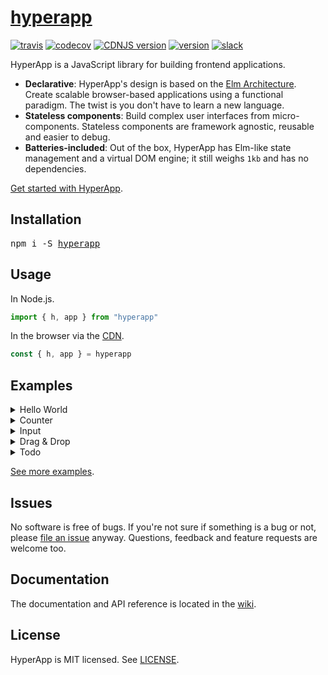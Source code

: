 # [hyperapp](https://hyperapp.gomix.me)
[![travis](https://img.shields.io/travis/hyperapp/hyperapp/master.svg)](https://travis-ci.org/hyperapp/hyperapp)
[![codecov](https://img.shields.io/codecov/c/github/hyperapp/hyperapp/master.svg)](https://codecov.io/gh/hyperapp/hyperapp)
[![CDNJS version](https://img.shields.io/cdnjs/v/hyperapp.svg)](https://cdnjs.com/libraries/hyperapp)
[![version](https://img.shields.io/npm/v/hyperapp.svg)](https://www.npmjs.org/package/hyperapp)
[![slack](https://hyperappjs.herokuapp.com/badge.svg)](https://hyperappjs.herokuapp.com)

HyperApp is a JavaScript library for building frontend applications.

[Elm Architecture]: https://guide.elm-lang.org/architecture/
[Hyperx]: https://github.com/substack/hyperx
[JSX]: https://facebook.github.io/react/docs/introducing-jsx.html
[CDN]: https://unpkg.com/hyperapp

* **Declarative**: HyperApp's design is based on the [Elm Architecture]. Create scalable browser-based applications using a functional paradigm. The twist is you don't have to learn a new language.
* **Stateless components**: Build complex user interfaces from micro-components. Stateless components are framework agnostic, reusable and easier to debug.
* **Batteries-included**: Out of the box, HyperApp has Elm-like state management and a virtual DOM engine; it still weighs `1kb` and has no dependencies.

[Get started with HyperApp](https://github.com/hyperapp/hyperapp/wiki).

## Installation

<pre>
npm i -S <a href=https://npmjs.com/package/hyperapp>hyperapp</a>
</pre>

## Usage

In Node.js.
```jsx
import { h, app } from "hyperapp"
```

In the browser via the [CDN].
```jsx
const { h, app } = hyperapp
```

## Examples

<details><summary>Hello World</summary>

```jsx
app({
  model: "Hi.",
  view: model => <h1>{model}</h1>
})
```

[View online](http://codepen.io/jbucaran/pen/Qdwpxy?editors=0010)
</details>

<details><summary>Counter</summary>

```jsx
app({
  model: 0,
  actions: {
    add: model => model + 1,
    sub: model => model - 1
  },
  view: (model, actions) =>
    <div>
      <button onClick={actions.add}>+</button>
      <h1>{model}</h1>
      <button onClick={actions.sub} disabled={model <= 0}>-</button>
    </div>
})
```

[View online](http://codepen.io/jbucaran/pen/zNxZLP?editors=0010)
</details>

<details><summary>Input</summary>

```jsx
app({
  model: "",
  actions: {
    text: (_, value) => value
  },
  view: (model, actions) =>
    <div>
      <h1>Hi{model ? " " + model : ""}.</h1>
      <input onInput={e => actions.text(e.target.value)} />
    </div>
})
```

[View online](http://codepen.io/jbucaran/pen/qRMEGX?editors=0010)
</details>

<details><summary>Drag & Drop</summary>

```jsx
const model = {
  dragging: false,
  position: {
    x: 0,
    y: 0,
    offsetX: 0,
    offsetY: 0
  }
}

const actions = {
  drop: model => ({ dragging: false }),
  drag: (model, { position }) => ({ dragging: true, position }),
  move: (model, { x, y }) => model.dragging
    ? ({ position: { ...model.position, x, y } })
    : model
}

const subscriptions = [
  (_, actions) => addEventListener("mouseup", actions.drop),
  (_, actions) => addEventListener("mousemove", e =>
    actions.move({ x: e.pageX, y: e.pageY }))
]

const view = (model, actions) =>
  <div
    onMouseDown={e => actions.drag({
      position: {
        x: e.pageX, y: e.pageY, offsetX: e.offsetX, offsetY: e.offsetY
      }
    })}
    style={{
      position: "absolute",
      left: model.position.x - model.position.offsetX + "px",
      top: model.position.y - model.position.offsetY + "px",
      backgroundColor: model.dragging ? "gold" : "deepskyblue"
    }}
  >
    Drag Me
  </div>

app({ model, view, actions, subscriptions })
```

[View online](http://codepen.io/jbucaran/pen/apzYvo?editors=0010)
</details>

<details><summary>Todo</summary>

```jsx
const FilterInfo = { All: 0, Todo: 1, Done: 2 }

app({
  model: {
    todos: [],
    filter: FilterInfo.All,
    input: "",
    placeholder: "Add new todo!"
  },
  view: (model, actions) =>
    <div>
      <h1>Todo</h1>
      <p>
        Show: {Object.keys(FilterInfo)
          .filter(key => FilterInfo[key] !== model.filter)
          .map(key =>
            <span>
              <a
                href="#"
                onClick={_ => actions.filter({
                  value: FilterInfo[key]
                })}
              >{key}</a>
            </span>
          )}
      </p>

      <p>
        <ul>
          {model.todos
            .filter(t =>
              model.filter === FilterInfo.Done
                ? t.done :
              model.filter === FilterInfo.Todo
                ? !t.done :
              model.filter === FilterInfo.All)
            .map(t =>
              <li style={{
                color: t.done ? "gray" : "black",
                textDecoration: t.done ? "line-through" : "none"
              }}
                onClick={e => actions.toggle({
                  value: t.done,
                  id: t.id
                })}
              >
                {t.value}
              </li>)}
        </ul>
      </p>

      <p>
        <input
          type="text"
          onKeyUp={e => e.keyCode === 13 ? actions.add() : ""}
          onInput={e => actions.input({ value: e.target.value })}
          value={model.input}
          placeholder={model.placeholder}
        />
        <button onClick={actions.add}>add</button>
      </p>
    </div>,
  actions: {
    add: model => ({
      input: "",
      todos: model.todos.concat({
        done: false,
        value: model.input,
        id: model.todos.length + 1
      })
    }),
    toggle: (model, { id, value }) => ({
      todos: model.todos.map(t =>
        id === t.id
          ? Object.assign({}, t, { done: !value })
          : t)
    }),
    input: (model, { value }) => ({ input: value }),
    filter: (model, { value }) => ({ filter: value })
  }
})
```

[View online](http://codepen.io/jbucaran/pen/zNxRLy?editors=0010)
</details>

[See more examples](https://hyperapp.gomix.me).

## Issues

No software is free of bugs. If you're not sure if something is a bug or not, please [file an issue](https://github.com/hyperapp/hyperapp/issues) anyway. Questions, feedback and feature requests are welcome too.

## Documentation

The documentation and API reference is located in the [wiki](https://github.com/hyperapp/hyperapp/wiki).

## License

HyperApp is MIT licensed. See [LICENSE](LICENSE).
